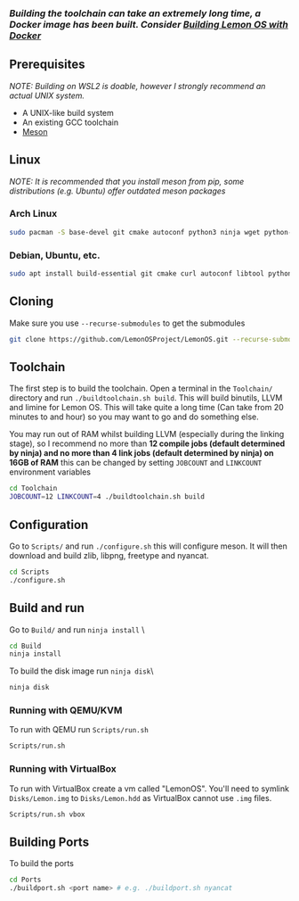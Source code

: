 ### *Building the toolchain can take an extremely long time, a Docker image has been built. Consider [Building Lemon OS with Docker](Building-Lemon-OS-with-Docker.md)*



## Prerequisites
_NOTE: Building on WSL2 is doable, however I strongly recommend an actual UNIX system._
* A UNIX-like build system
* An existing GCC toolchain
* [Meson](https://mesonbuild.com/Getting-meson.html)

## Linux
*NOTE: It is recommended that you install meson from pip, some distributions (e.g. Ubuntu) offer outdated meson packages*

### Arch Linux
```sh
sudo pacman -S base-devel git cmake autoconf python3 ninja wget python-pip nasm
```

### Debian, Ubuntu, etc.
```sh
sudo apt install build-essential git cmake curl autoconf libtool python3 python3-pip ninja-build nasm e2fsprogs dosfstools
```

## Cloning
Make sure you use `--recurse-submodules` to get the submodules
```sh
git clone https://github.com/LemonOSProject/LemonOS.git --recurse-submodules
```

## Toolchain
The first step is to build the toolchain.
Open a terminal in the `Toolchain/` directory and run `./buildtoolchain.sh build`. This will build binutils, LLVM and limine for Lemon OS. This will take quite a long time (Can take from 20 minutes to and hour) so you may want to go and do something else.

You may run out of RAM whilst building LLVM (especially during the linking stage), so I recommend no more than **12 compile jobs (default determined by ninja) and no more than 4 link jobs (default determined by ninja) on 16GB of RAM** this can be changed by setting `JOBCOUNT` and `LINKCOUNT` environment variables

```sh
cd Toolchain
JOBCOUNT=12 LINKCOUNT=4 ./buildtoolchain.sh build
```

## Configuration
Go to `Scripts/` and run `./configure.sh` this will configure meson. It will then download and build zlib, libpng, freetype and nyancat.
```sh
cd Scripts
./configure.sh
```

## Build and run
Go to `Build/` and run `ninja install` \
```sh
cd Build
ninja install
```

To build the disk image run `ninja disk`\
```sh
ninja disk
```

### Running with QEMU/KVM
To run with QEMU run `Scripts/run.sh`
```sh
Scripts/run.sh
```

### Running with VirtualBox
To run with VirtualBox create a vm called "LemonOS". You'll need to symlink `Disks/Lemon.img` to `Disks/Lemon.hdd` as VirtualBox cannot use `.img` files.
```sh
Scripts/run.sh vbox
```

## Building Ports
To build the ports
```sh
cd Ports
./buildport.sh <port name> # e.g. ./buildport.sh nyancat
```
